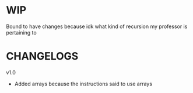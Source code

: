 # WIP

Bound to have changes because idk what kind of recursion my professor is pertaining to 

# CHANGELOGS
v1.0
+ Added arrays because the instructions said to use arrays 
